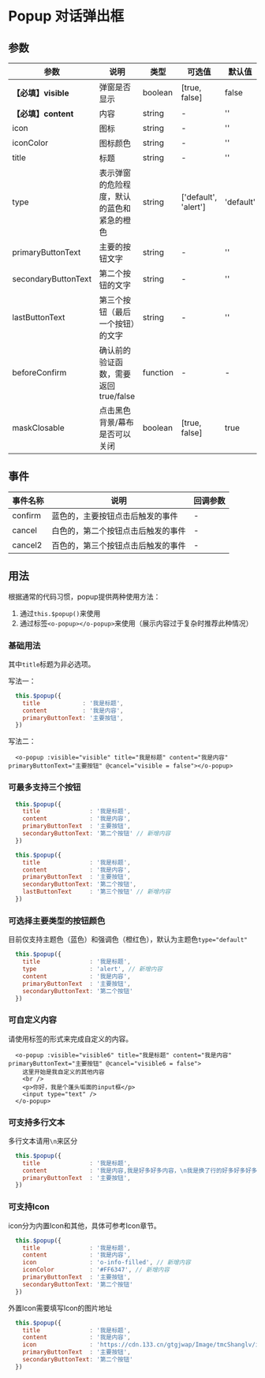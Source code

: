 # Popup 对话弹出框
## 参数

| 参数       | 说明    | 类型      | 可选值       | 默认值   |
|---------- |-------- |---------- |-------------  |-------- |
|**【必填】visible**     | 弹窗是否显示  |  boolean  | [true, false] | false  |
|**【必填】content**     | 内容  |  string  | - |  '' |
|icon               | 图标  |  string  | - |  '' |
|iconColor          | 图标颜色  |  string  | - |  '' |
|title              | 标题  |  string  | - |  '' |
|type               | 表示弹窗的危险程度，默认的蓝色和紧急的橙色  |  string  | ['default', 'alert'] |  'default' |
|primaryButtonText  | 主要的按钮文字  |  string  | - |  '' |
|secondaryButtonText| 第二个按钮的文字  |  string  | - |  '' |
|lastButtonText     | 第三个按钮（最后一个按钮）的文字  |  string  | - |  '' |
|beforeConfirm      | 确认前的验证函数，需要返回true/false|function  |  -  | - |  () => true |
|maskClosable       | 点击黑色背景/幕布是否可以关闭  |  boolean  | [true, false] |  true |

## 事件
| 事件名称 | 说明 | 回调参数 |
|---------|---------|---------|
| confirm | 蓝色的，主要按钮点击后触发的事件 | - |
| cancel  | 白色的，第二个按钮点击后触发的事件 | - |
| cancel2 | 百色的，第三个按钮点击后触发的事件 | - |

## 用法

根据通常的代码习惯，popup提供两种使用方法：

1. 通过`this.$popup()`来使用
2. 通过标签`<o-popup></o-popup>`来使用（展示内容过于复杂时推荐此种情况）

### 基础用法

其中`title`标题为非必选项。

<popup-demo :currentDemo="0" />
<popup-demo :currentDemo="4" />

写法一：
```js
  this.$popup({
    title            : '我是标题',
    content          : '我是内容',
    primaryButtonText: '主要按钮',
  })
```

写法二：
```vue
  <o-popup :visible="visible" title="我是标题" content="我是内容" primaryButtonText="主要按钮" @cancel="visible = false"></o-popup>
```

### 可最多支持三个按钮

<popup-demo :currentDemo="1" />

```js
  this.$popup({
    title              : '我是标题',
    content            : '我是内容',
    primaryButtonText  : '主要按钮',
    secondaryButtonText: '第二个按钮' // 新增内容
  })
```

<popup-demo :currentDemo="2" />

```js
  this.$popup({
    title              : '我是标题',
    content            : '我是内容',
    primaryButtonText  : '主要按钮',
    secondaryButtonText: '第二个按钮',
    lastButtonText     : '第三个按钮' // 新增内容
  })
```

### 可选择主要类型的按钮颜色 
目前仅支持主题色（蓝色）和强调色（橙红色），默认为主题色`type="default"`

<popup-demo :currentDemo="3" />

```js
  this.$popup({
    title              : '我是标题',
    type               : 'alert', // 新增内容
    content            : '我是内容',
    primaryButtonText  : '主要按钮',
    secondaryButtonText: '第二个按钮'
  })
```

### 可自定义内容

请使用标签的形式来完成自定义的内容。

<popup-demo :currentDemo="5" />

```vue
  <o-popup :visible="visible6" title="我是标题" content="我是内容" primaryButtonText="主要按钮" @cancel="visible6 = false">
    这里开始是我自定义的其他内容
    <br />
    <p>你好，我是个蓬头垢面的input框</p>
    <input type="text" />
  </o-popup>
```

### 可支持多行文本

多行文本请用`\n`来区分

<popup-demo :currentDemo="6" />

```js
  this.$popup({
    title              : '我是标题',
    content            : '我是内容,我是好多好多内容，\n我是换了行的好多好多好多好好多好多好多好多好多好多好多好多好多好多好多好多好多好多好多好多好多好多好多好多好多好多好多好多好多好多好多好多好多好多好多好多好多好多好多好多多', // 新增内容 \n
    primaryButtonText  : '主要按钮',
  })
```

### 可支持Icon

icon分为内置Icon和其他，具体可参考Icon章节。

<popup-demo :currentDemo="7" />

```js
  this.$popup({
    title              : '我是标题',
    content            : '我是内容',
    icon               : 'o-info-filled', // 新增内容
    iconColor          : '#FF6347', // 新增内容
    primaryButtonText  : '主要按钮',
    secondaryButtonText: '第二个按钮'
  })
```


<popup-demo :currentDemo="9" />

外置Icon需要填写Icon的图片地址

```js
  this.$popup({
    title              : '我是标题',
    content            : '我是内容',
    icon               : 'https://cdn.133.cn/gtgjwap/Image/tmcShanglv/icons/train@2x.png', // 新增内容
    primaryButtonText  : '主要按钮',
    secondaryButtonText: '第二个按钮'
  })
```

<style lang="less">
  .box {
    padding: 30px 16px;
    width:375px;
    background-color: #303030; 
  }
</style>